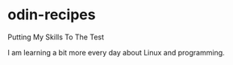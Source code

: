 # odin-recipes
Putting My Skills To The Test

I am learning a bit more every day about Linux and programming.

